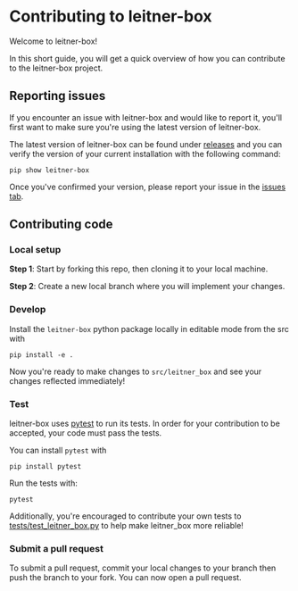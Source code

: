 # Contributing to leitner-box

Welcome to leitner-box!

In this short guide, you will get a quick overview of how you can contribute to the leitner-box project.

## Reporting issues

If you encounter an issue with leitner-box and would like to report it, you'll first want to make sure you're using the latest version of leitner-box.

The latest version of leitner-box can be found under [releases](https://github.com/joshdavham/leitner-box/releases) and you can verify the version of your current installation with the following command:
```
pip show leitner-box
```

Once you've confirmed your version, please report your issue in the [issues tab](https://github.com/joshdavham/leitner-box/issues).

## Contributing code

### Local setup

**Step 1**: Start by forking this repo, then cloning it to your local machine.

**Step 2**: Create a new local branch where you will implement your changes.

### Develop

Install the `leitner-box` python package locally in editable mode from the src with
```
pip install -e .
```

Now you're ready to make changes to `src/leitner_box` and see your changes reflected immediately!

### Test

leitner-box uses [pytest](https://docs.pytest.org) to run its tests. In order for your contribution to be accepted, your code must pass the tests.

You can install `pytest` with
```
pip install pytest
```

Run the tests with:
```
pytest
```

Additionally, you're encouraged to contribute your own tests to [tests/test_leitner_box.py](tests/test_leitner_box.py) to help make leitner_box more reliable!

### Submit a pull request

To submit a pull request, commit your local changes to your branch then push the branch to your fork. You can now open a pull request.